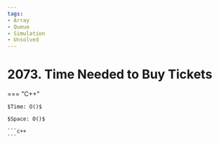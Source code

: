 ```yaml
---
tags:
- Array
- Queue
- Simulation
- Unsolved
---
```



# 2073. Time Needed to Buy Tickets

=== "C++"

    $Time: O()$

    $Space: O()$

    ```c++
    ```